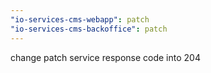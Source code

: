 ```yaml
---
"io-services-cms-webapp": patch
"io-services-cms-backoffice": patch
---
```


change patch service response code into 204
